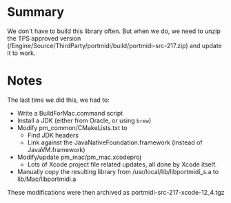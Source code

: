 # Summary

We don't have to build this library often. But when we do, we need to unzip the TPS approved version (/Engine/Source/ThirdParty/portmidi/build/portmidi-src-217.zip) and update it to work.

# Notes

The last time we did this, we had to:

- Write a BuildForMac.command script
- Install a JDK (either from Oracle, or using `brew`)
- Modify pm\_common/CMakeLists.txt to
  - Find JDK headers
  - Link against the JavaNativeFoundation.framework (instead of JavaVM.framework)
- Modify/update pm\_mac/pm\_mac.xcodeproj
  - Lots of Xcode project file related updates, all done by Xcode itself.
- Manually copy the resulting library from /usr/local/lib/libportmidi\_s.a to lib/Mac/libportmidi.a

These modifications were then archived as portmidi-src-217-xcode-12\_4.tgz

